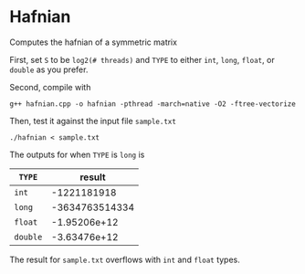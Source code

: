 # Hafnian
Computes the hafnian of a symmetric matrix

First, set `S` to be `log2(# threads)` and `TYPE` to either `int`, `long`, `float`, or `double` as you prefer.

Second, compile with

    g++ hafnian.cpp -o hafnian -pthread -march=native -O2 -ftree-vectorize

Then, test it against the input file `sample.txt`

    ./hafnian < sample.txt

The outputs for when `TYPE` is `long` is

`TYPE`|result
---|---
`int`|-1221181918
`long`|-3634763514334
`float`|-1.95206e+12
`double`|-3.63476e+12

The result for `sample.txt` overflows with `int` and `float` types.
